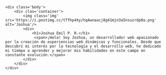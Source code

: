 
<style>
    .body{
        margin:0;
        padding:0;
        font-family: monospace;
        box-sizing: border-box;
    }
    .body div{
        display:flex;
        justify-content: center;
        align-items: center;
        flex-flow: column;
        padding: 20px;
    }
    .img{
        max-height:300px;
        max-width:300px;
        border: solid 6px;
        border-radius:100%;
    }
</style>
    <div class='body'>
        <div clas='container'>
            <img class='img' src='https://i.postimg.cc/tTfhp4Xy/hq4wnaacj8g41mjn3a5nsuzrdp0a.png' alt='Joshua'/>
            <div>
                <h1>Joshua Emil P. R.</h1>
                 <span>¡Hola! Soy Joshua, un desarrollador web apasionado por la creación de experiencias web dinámicas y funcionales. Desde que descubrí mi interés por la tecnología y el desarrollo web, he dedicado mi tiempo a aprender y mejorar mis habilidades en este campo en constante evolución.</span>
            </div>
        </div>
    </div>
    

